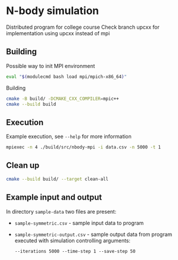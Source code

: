 # N-body simulation

Distributed program for college course
Check branch upcxx for implementation using upcxx instead of mpi

## Building

Possible way to init MPI environment

```bash
eval "$(modulecmd bash load mpi/mpich-x86_64)"
```

Building

```bash
cmake -B build/ -DCMAKE_CXX_COMPILER=mpic++
cmake --build build
```

## Execution

Example execution, see `--help` for more information

```bash
mpiexec -n 4 ./build/src/nbody-mpi -i data.csv -n 5000 -t 1
```

## Clean up

```bash
cmake --build build/ --target clean-all
```

## Example input and output

In directory `sample-data` two files are present:

- `sample-symmetric.csv` - sample input data to program
- `sample-symmetric-output.csv` - sample output data from program
executed with simulation controlling arguments:
    
    `--iterations 5000 --time-step 1 --save-step 50`
